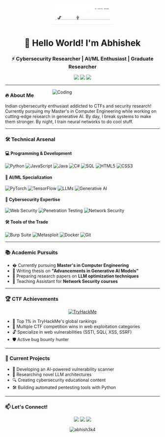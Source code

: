<p align="center">
  <img src="https://raw.githubusercontent.com/AnkushSinghGandhi/AnkushSinghGandhi/master/images/dino.gif" width="200"/>
</p>  

<h1 align="center">👋 Hello World! I'm Abhishek</h1>
<h3 align="center">⚡ Cybersecurity Researcher | AI/ML Enthusiast | Graduate Researcher</h3>

<p align="center">
  <a href="https://abhish3k4.github.io/"><img src="https://img.shields.io/badge/-Blog-FF5722?style=flat&logo=blogger&logoColor=white"/></a>
  <a href="https://tryhackme.com/p/whitwolf"><img src="https://img.shields.io/badge/TryHackMe-whitwolf-212C42?style=flat&logo=tryhackme&logoColor=white"/></a>
  <a href="https://github.com/abhish3k4"><img src="https://img.shields.io/github/followers/abhish3k4?label=Follow&style=social"/></a>
</p>

---

<img align="right" alt="Coding" width="350" src="https://media.giphy.com/media/qgQUggAC3Pfv687qPC/giphy.gif" />

### 🔥 About Me
Indian cybersecurity enthusiast addicted to CTFs and security research! Currently pursuing my Master's in Computer Engineering while working on cutting-edge research in generative AI. By day, I break systems to make them stronger. By night, I train neural networks to do cool stuff.

---

### 🛠️ Technical Arsenal

#### 💻 Programming & Development
![Python](https://img.shields.io/badge/Python-Expert-3776AB?logo=python&logoColor=white)
![JavaScript](https://img.shields.io/badge/JavaScript-Advanced-F7DF1E?logo=javascript&logoColor=black)
![Java](https://img.shields.io/badge/Java-Intermediate-007396?logo=java&logoColor=white)
![C#](https://img.shields.io/badge/C%23-Intermediate-239120?logo=c-sharp&logoColor=white)
![SQL](https://img.shields.io/badge/SQL-Expert-4479A1?logo=mysql&logoColor=white)
![HTML5](https://img.shields.io/badge/HTML5-Advanced-E34F26?logo=html5&logoColor=white)
![CSS3](https://img.shields.io/badge/CSS3-Advanced-1572B6?logo=css3&logoColor=white)

#### 🤖 AI/ML Specialization
![PyTorch](https://img.shields.io/badge/PyTorch-Expert-EE4C2C?logo=pytorch&logoColor=white)
![TensorFlow](https://img.shields.io/badge/TensorFlow-Intermediate-FF6F00?logo=tensorflow&logoColor=white)
![LLMs](https://img.shields.io/badge/Large_Language_Models-Research-F05032?logo=openai&logoColor=white)
![Generative AI](https://img.shields.io/badge/Generative_AI-Thesis_Research-430098?logo=stable-diffusion&logoColor=white)

#### 🔐 Cybersecurity Expertise
![Web Security](https://img.shields.io/badge/Web_Security-Specialist-4E9A06?logo=owasp&logoColor=white)
![Penetration Testing](https://img.shields.io/badge/Penetration_Testing-Advanced-000000?logo=metasploit&logoColor=white)
![Network Security](https://img.shields.io/badge/Network_Security-Expert-0095D5?logo=wireshark&logoColor=white)

#### 🛠️ Tools of the Trade
![Burp Suite](https://img.shields.io/badge/Burp_Suite-Pro-000000?logo=burp-suite&logoColor=white)
![Metasploit](https://img.shields.io/badge/Metasploit-Expert-000000?logo=metasploit&logoColor=white)
![Docker](https://img.shields.io/badge/Docker-Advanced-2496ED?logo=docker&logoColor=white)
![Git](https://img.shields.io/badge/Git-Expert-F05032?logo=git&logoColor=white)

---

### 📚 Academic Pursuits
- � Currently pursuing **Master's in Computer Engineering**
- 📝 Writing thesis on **"Advancements in Generative AI Models"**
- 🔬 Preparing research papers on **LLM optimization techniques**
- 🏫 Teaching Assistant for **Network Security courses**

---

### 🏆 CTF Achievements
<p align="center">
  <a href="https://tryhackme.com/p/whitwolf">
    <img src="https://tryhackme-badges.s3.amazonaws.com/whitwolf.png" alt="TryHackMe" height="150">
  </a>
</p>

- 🏅 Top 1% in TryHackMe's global rankings
- 🥇 Multiple CTF competition wins in web exploitation categories
- 🔓 Specialize in web vulnerabilities (SSTI, SQLi, XSS, SSRF)
- 🛡️ Active bug bounty hunter

---

### 🌟 Current Projects
- 🧠 Developing an AI-powered vulnerability scanner
- 📜 Researching novel LLM architectures
- 🔍 Creating cybersecurity educational content
- 🛠️ Building automated pentesting tools with Python

---

### 📫 Let's Connect!
<p align="center">
  <a href="mailto:your-email@example.com"><img src="https://img.shields.io/badge/Email-D14836?style=flat&logo=gmail&logoColor=white"/></a>
  <a href="https://linkedin.com/in/yourprofile"><img src="https://img.shields.io/badge/LinkedIn-0077B5?style=flat&logo=linkedin&logoColor=white"/></a>
  <a href="https://twitter.com/yourhandle"><img src="https://img.shields.io/badge/Twitter-1DA1F2?style=flat&logo=twitter&logoColor=white"/></a>
</p>

<p align="center">
  <img src="https://komarev.com/ghpvc/?username=abhish3k4&label=Profile%20views&color=0e75b6&style=flat" alt="abhish3k4" />
</p>
